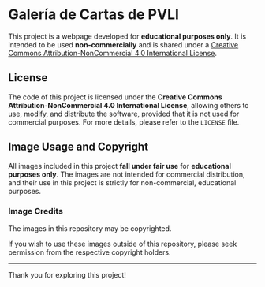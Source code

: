 # Galería de Cartas de PVLI

This project is a webpage developed for **educational purposes only**. It is intended to be used **non-commercially** and is shared under a [Creative Commons Attribution-NonCommercial 4.0 International License](https://creativecommons.org/licenses/by-nc/4.0/).

## License

The code of this project is licensed under the **Creative Commons Attribution-NonCommercial 4.0 International License**, allowing others to use, modify, and distribute the software, provided that it is not used for commercial purposes. For more details, please refer to the `LICENSE` file.

## Image Usage and Copyright

All images included in this project **fall under fair use** for **educational purposes only**. The images are not intended for commercial distribution, and their use in this project is strictly for non-commercial, educational purposes.

### Image Credits

The images in this repository may be copyrighted.

If you wish to use these images outside of this repository, please seek permission from the respective copyright holders.

---

Thank you for exploring this project!
